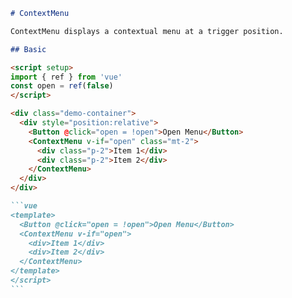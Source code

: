 ````markdown
# ContextMenu

ContextMenu displays a contextual menu at a trigger position.

## Basic

<script setup>
import { ref } from 'vue'
const open = ref(false)
</script>

<div class="demo-container">
  <div style="position:relative">
    <Button @click="open = !open">Open Menu</Button>
    <ContextMenu v-if="open" class="mt-2">
      <div class="p-2">Item 1</div>
      <div class="p-2">Item 2</div>
    </ContextMenu>
  </div>
</div>

```vue
<template>
  <Button @click="open = !open">Open Menu</Button>
  <ContextMenu v-if="open">
    <div>Item 1</div>
    <div>Item 2</div>
  </ContextMenu>
</template>
</script>
```
````
